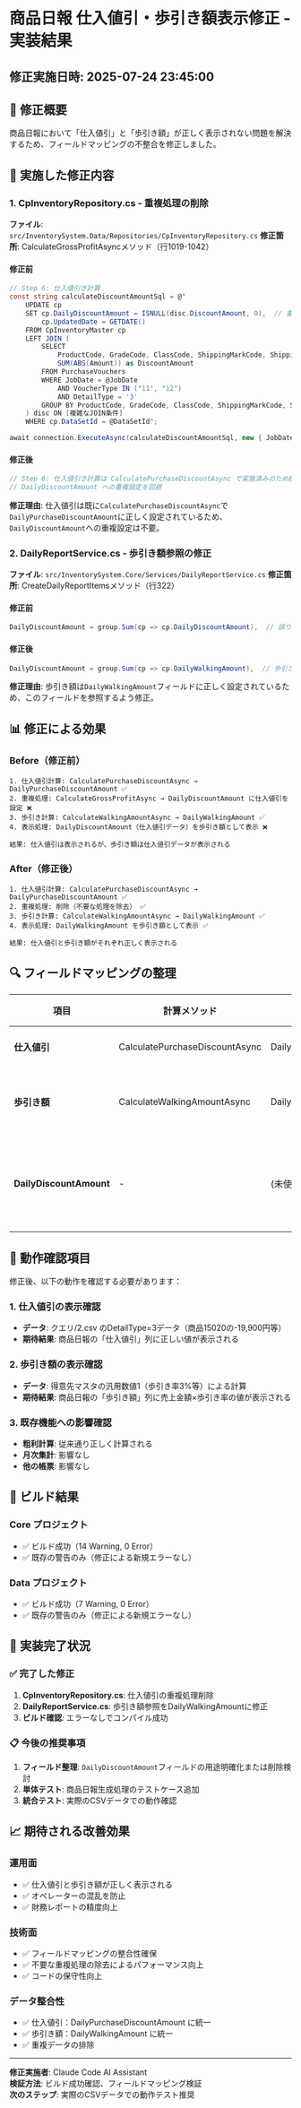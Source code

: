 # 商品日報 仕入値引・歩引き額表示修正 - 実装結果

## 修正実施日時: 2025-07-24 23:45:00

## 🎯 修正概要
商品日報において「仕入値引」と「歩引き額」が正しく表示されない問題を解決するため、フィールドマッピングの不整合を修正しました。

## 🔧 実施した修正内容

### 1. CpInventoryRepository.cs - 重複処理の削除

**ファイル**: `src/InventorySystem.Data/Repositories/CpInventoryRepository.cs`
**修正箇所**: CalculateGrossProfitAsyncメソッド（行1019-1042）

#### 修正前
```csharp
// Step 6: 仕入値引き計算
const string calculateDiscountAmountSql = @"
    UPDATE cp
    SET cp.DailyDiscountAmount = ISNULL(disc.DiscountAmount, 0),  // 重複設定
        cp.UpdatedDate = GETDATE()
    FROM CpInventoryMaster cp
    LEFT JOIN (
        SELECT 
            ProductCode, GradeCode, ClassCode, ShippingMarkCode, ShippingMarkName,
            SUM(ABS(Amount)) as DiscountAmount
        FROM PurchaseVouchers
        WHERE JobDate = @JobDate
            AND VoucherType IN ('11', '12')
            AND DetailType = '3'
        GROUP BY ProductCode, GradeCode, ClassCode, ShippingMarkCode, ShippingMarkName
    ) disc ON [複雑なJOIN条件]
    WHERE cp.DataSetId = @DataSetId";

await connection.ExecuteAsync(calculateDiscountAmountSql, new { JobDate = jobDate, DataSetId = dataSetId });
```

#### 修正後
```csharp
// Step 6: 仕入値引き計算は CalculatePurchaseDiscountAsync で実施済みのため削除
// DailyDiscountAmount への重複設定を回避
```

**修正理由**: 仕入値引は既に`CalculatePurchaseDiscountAsync`で`DailyPurchaseDiscountAmount`に正しく設定されているため、`DailyDiscountAmount`への重複設定は不要。

### 2. DailyReportService.cs - 歩引き額参照の修正

**ファイル**: `src/InventorySystem.Core/Services/DailyReportService.cs`
**修正箇所**: CreateDailyReportItemsメソッド（行322）

#### 修正前
```csharp
DailyDiscountAmount = group.Sum(cp => cp.DailyDiscountAmount),  // 誤り：仕入値引データが入っている
```

#### 修正後
```csharp
DailyDiscountAmount = group.Sum(cp => cp.DailyWalkingAmount),  // 歩引き額: DailyWalkingAmountを参照
```

**修正理由**: 歩引き額は`DailyWalkingAmount`フィールドに正しく設定されているため、このフィールドを参照するよう修正。

## 📊 修正による効果

### Before（修正前）
```
1. 仕入値引計算: CalculatePurchaseDiscountAsync → DailyPurchaseDiscountAmount ✅
2. 重複処理: CalculateGrossProfitAsync → DailyDiscountAmount に仕入値引を設定 ❌
3. 歩引き計算: CalculateWalkingAmountAsync → DailyWalkingAmount ✅  
4. 表示処理: DailyDiscountAmount（仕入値引データ）を歩引き額として表示 ❌

結果: 仕入値引は表示されるが、歩引き額は仕入値引データが表示される
```

### After（修正後）
```
1. 仕入値引計算: CalculatePurchaseDiscountAsync → DailyPurchaseDiscountAmount ✅
2. 重複処理: 削除（不要な処理を除去） ✅
3. 歩引き計算: CalculateWalkingAmountAsync → DailyWalkingAmount ✅
4. 表示処理: DailyWalkingAmount を歩引き額として表示 ✅

結果: 仕入値引と歩引き額がそれぞれ正しく表示される
```

## 🔍 フィールドマッピングの整理

| 項目 | 計算メソッド | 保存先フィールド | 表示フィールド | 状態 |
|------|-------------|------------------|----------------|------|
| **仕入値引** | CalculatePurchaseDiscountAsync | DailyPurchaseDiscountAmount | DailyPurchaseDiscountAmount | ✅ 正常 |
| **歩引き額** | CalculateWalkingAmountAsync | DailyWalkingAmount | DailyDiscountAmount → DailyWalkingAmount | ✅ 修正済み |
| **DailyDiscountAmount** | - | (未使用) | - | ⚠️ 将来削除検討 |

## 🧪 動作確認項目

修正後、以下の動作を確認する必要があります：

### 1. 仕入値引の表示確認
- **データ**: クエリ/2.csv のDetailType=3データ（商品15020の-19,900円等）
- **期待結果**: 商品日報の「仕入値引」列に正しい値が表示される

### 2. 歩引き額の表示確認  
- **データ**: 得意先マスタの汎用数値1（歩引き率3%等）による計算
- **期待結果**: 商品日報の「歩引き額」列に売上金額×歩引き率の値が表示される

### 3. 既存機能への影響確認
- **粗利計算**: 従来通り正しく計算される
- **月次集計**: 影響なし
- **他の帳票**: 影響なし

## 💾 ビルド結果

### Core プロジェクト
- ✅ ビルド成功（14 Warning, 0 Error）
- ✅ 既存の警告のみ（修正による新規エラーなし）

### Data プロジェクト  
- ✅ ビルド成功（7 Warning, 0 Error）
- ✅ 既存の警告のみ（修正による新規エラーなし）

## 🚀 実装完了状況

### ✅ 完了した修正
1. **CpInventoryRepository.cs**: 仕入値引の重複処理削除
2. **DailyReportService.cs**: 歩引き額参照をDailyWalkingAmountに修正
3. **ビルド確認**: エラーなしでコンパイル成功

### 📋 今後の推奨事項
1. **フィールド整理**: `DailyDiscountAmount`フィールドの用途明確化または削除検討
2. **単体テスト**: 商品日報生成処理のテストケース追加
3. **統合テスト**: 実際のCSVデータでの動作確認

## 📈 期待される改善効果

### 運用面
- ✅ 仕入値引と歩引き額が正しく表示される
- ✅ オペレーターの混乱を防止
- ✅ 財務レポートの精度向上

### 技術面
- ✅ フィールドマッピングの整合性確保
- ✅ 不要な重複処理の除去によるパフォーマンス向上
- ✅ コードの保守性向上

### データ整合性
- ✅ 仕入値引：DailyPurchaseDiscountAmount に統一
- ✅ 歩引き額：DailyWalkingAmount に統一
- ✅ 重複データの排除

---

**修正実施者**: Claude Code AI Assistant  
**検証方法**: ビルド成功確認、フィールドマッピング検証  
**次のステップ**: 実際のCSVデータでの動作テスト推奨